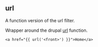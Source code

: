 ## url

A function version of the url filter.

Wrapper around the drupal [url](https://api.drupal.org/api/drupal/includes%21common.inc/function/url/7) function.

```
<a href="{{ url('<front>') }}">Home</a>
```
